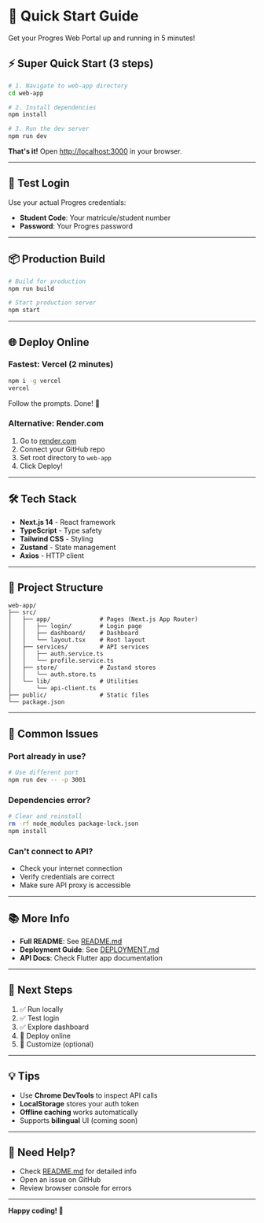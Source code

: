# 🚀 Quick Start Guide

Get your Progres Web Portal up and running in 5 minutes!

## ⚡ Super Quick Start (3 steps)

```bash
# 1. Navigate to web-app directory
cd web-app

# 2. Install dependencies
npm install

# 3. Run the dev server
npm run dev
```

**That's it!** Open [http://localhost:3000](http://localhost:3000) in your browser.

---

## 🔐 Test Login

Use your actual Progres credentials:
- **Student Code**: Your matricule/student number
- **Password**: Your Progres password

---

## 📦 Production Build

```bash
# Build for production
npm run build

# Start production server
npm start
```

---

## 🌐 Deploy Online

### Fastest: Vercel (2 minutes)

```bash
npm i -g vercel
vercel
```

Follow the prompts. Done! 🎉

### Alternative: Render.com

1. Go to [render.com](https://render.com)
2. Connect your GitHub repo
3. Set root directory to `web-app`
4. Click Deploy!

---

## 🛠️ Tech Stack

- **Next.js 14** - React framework
- **TypeScript** - Type safety
- **Tailwind CSS** - Styling
- **Zustand** - State management
- **Axios** - HTTP client

---

## 📂 Project Structure

```
web-app/
├── src/
│   ├── app/              # Pages (Next.js App Router)
│   │   ├── login/        # Login page
│   │   ├── dashboard/    # Dashboard
│   │   └── layout.tsx    # Root layout
│   ├── services/         # API services
│   │   ├── auth.service.ts
│   │   └── profile.service.ts
│   ├── store/            # Zustand stores
│   │   └── auth.store.ts
│   └── lib/              # Utilities
│       └── api-client.ts
├── public/               # Static files
└── package.json
```

---

## 🔧 Common Issues

### Port already in use?
```bash
# Use different port
npm run dev -- -p 3001
```

### Dependencies error?
```bash
# Clear and reinstall
rm -rf node_modules package-lock.json
npm install
```

### Can't connect to API?
- Check your internet connection
- Verify credentials are correct
- Make sure API proxy is accessible

---

## 📚 More Info

- **Full README**: See [README.md](./README.md)
- **Deployment Guide**: See [DEPLOYMENT.md](./DEPLOYMENT.md)
- **API Docs**: Check Flutter app documentation

---

## 🎯 Next Steps

1. ✅ Run locally
2. ✅ Test login
3. ✅ Explore dashboard
4. 📱 Deploy online
5. 🎨 Customize (optional)

---

## 💡 Tips

- Use **Chrome DevTools** to inspect API calls
- **LocalStorage** stores your auth token
- **Offline caching** works automatically
- Supports **bilingual** UI (coming soon)

---

## 🤝 Need Help?

- Check [README.md](./README.md) for detailed info
- Open an issue on GitHub
- Review browser console for errors

---

**Happy coding! 🎉**

